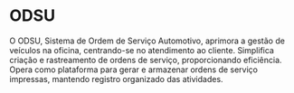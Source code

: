 # ODSU
O ODSU, Sistema de Ordem de Serviço Automotivo, aprimora a gestão de veículos na oficina, centrando-se no atendimento ao cliente. Simplifica criação e rastreamento de ordens de serviço, proporcionando eficiência. Opera como plataforma para gerar e armazenar ordens de serviço impressas, mantendo registro organizado das atividades.
